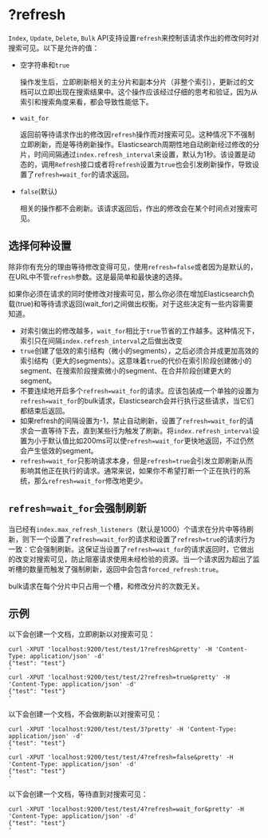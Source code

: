 # ?refresh

`Index`, `Update`, `Delete`, `Bulk` API支持设置`refresh`来控制该请求作出的修改何时对搜索可见。以下是允许的值：

- 空字符串和`true`

	操作发生后，立即刷新相关的主分片和副本分片（非整个索引），更新过的文档可以立即出现在搜索结果中。这个操作应该经过仔细的思考和验证，因为从索引和搜索角度来看，都会导致性能低下。

- `wait_for`

	返回前等待请求作出的修改因`refresh`操作而对搜索可见。这种情况下不强制立即刷新，而是等待刷新操作。Elasticsearch周期性地自动刷新经过修改的分片，时间间隔通过`index.refresh_interval`来设置，默认为1秒。该设置是动态的，调用`Refresh`接口或者将`refresh`设置为`true`也会引发刷新操作，导致设置了`refresh=wait_for`的请求返回。

- `false`(默认)

    相关的操作都不会刷新。该请求返回后，作出的修改会在某个时间点对搜索可见。

## 选择何种设置

除非你有充分的理由等待修改变得可见，使用`refresh=false`或者因为是默认的，在URL中不管`refresh`参数。这是最简单和最快速的选择。

如果你必须在请求的同时使修改对搜索可见，那么你必须在增加Elasticsearch负载(true)和等待请求返回(wait_for)之间做出权衡。对于这些决定有一些内容需要知道。

- 对索引做出的修改越多，`wait_for`相比于`true`节省的工作越多。这种情况下，索引只在间隔`index.refresh_interval`之后做出改变
- `true`创建了低效的索引结构（微小的segments），之后必须合并成更加高效的索引结构（更大的segments）。这意味着`true`的代价在索引阶段创建微小的segment、在搜索阶段搜索微小的segment、在合并阶段创建更大的segment。
- 不要连续地开启多个`refresh=wait_for`的请求。应该包装成一个单独的设置为`refresh=wait_for`的bulk请求，Elasticsearch会并行执行这些请求，当它们都结束后返回。
- 如果refresh的间隔设置为-1，禁止自动刷新，设置了`refresh=wait_for`的请求会一直等待下去，直到某些行为触发了刷新。将`index.refresh_interval`设置为小于默认值比如200ms可以使`refresh=wait_for`更快地返回，不过仍然会产生低效的segment。
- `refresh=wait_for`只影响请求本身，但是`refresh=true`会引发立即刷新从而影响其他正在执行的请求。通常来说，如果你不希望打断一个正在执行的系统，那么`refresh=wait_for`修改地更少。

## `refresh=wait_for`会强制刷新

当已经有`index.max_refresh_listeners`（默认是1000）个请求在分片中等待刷新，则下一个设置了`refresh=wait_for`的请求和设置了`refresh=true`的请求行为一致：它会强制刷新。这保证当设置了`refresh=wait_for`的请求返回时，它做出的改变对搜索可见，防止阻塞请求使用未经检验的资源。当一个请求因为超出了监听槽的数量而触发了强制刷新，返回中会包含`forced_refresh:true`。

bulk请求在每个分片中只占用一个槽，和修改分片的次数无关。

## 示例

以下会创建一个文档，立即刷新以对搜索可见：

```
curl -XPUT 'localhost:9200/test/test/1?refresh&pretty' -H 'Content-Type: application/json' -d'
{"test": "test"}
'
curl -XPUT 'localhost:9200/test/test/2?refresh=true&pretty' -H 'Content-Type: application/json' -d'
{"test": "test"}
'
```

以下会创建一个文档，不会做刷新以对搜索可见：

```
curl -XPUT 'localhost:9200/test/test/3?pretty' -H 'Content-Type: application/json' -d'
{"test": "test"}
'
curl -XPUT 'localhost:9200/test/test/4?refresh=false&pretty' -H 'Content-Type: application/json' -d'
{"test": "test"}
'
```

以下会创建一个文档，等待直到对搜索可见：

```
curl -XPUT 'localhost:9200/test/test/4?refresh=wait_for&pretty' -H 'Content-Type: application/json' -d'
{"test": "test"}
'
```
